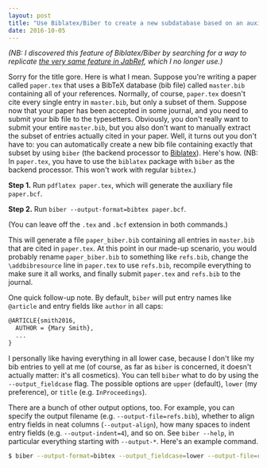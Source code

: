 ```yaml
---
layout: post
title: "Use Biblatex/Biber to create a new subdatabase based on an auxiliary file"
date: 2016-10-05
---
```


*(NB: I discovered this feature of Biblatex/Biber by searching for a way to
replicate [the very same feature in JabRef][JabRef], which I no longer use.)*

Sorry for the title gore. Here is what I mean. Suppose you're writing a paper
called `paper.tex` that uses a BibTeX database (bib file) called `master.bib`
containing all of your references. Normally, of course, `paper.tex` doesn't cite
every single entry in `master.bib`, but only a subset of them. Suppose now that
your paper has been accepted in some journal, and you need to submit your bib
file to the typesetters. Obviously, you don't really want to submit your entire
`master.bib`, but you also don't want to manually extract the subset of entries
actually cited in your paper. Well, it turns out you don't have to: you can
automatically create a new bib file containing exactly that subset by using
`biber` (the backend processor to [Biblatex][]). Here's how. (NB: In
`paper.tex`, you have to use the `biblatex` package with `biber` as the backend
processor. This won't work with regular `bibtex`.)

**Step 1.** Run `pdflatex paper.tex`, which will generate the auxiliary file
`paper.bcf`.

**Step 2.** Run `biber --output-format=bibtex paper.bcf`.

(You can leave off the `.tex` and `.bcf` extension in both commands.)

This will generate a file `paper_biber.bib` containing all entries in
`master.bib` that are cited in `paper.tex`. At this point in our made-up
scenario, you would probably rename `paper_biber.bib` to something like
`refs.bib`, change the `\addbibresource` line in `paper.tex` to use `refs.bib`,
recompile everything to make sure it all works, and finally submit `paper.tex`
and `refs.bib` to the journal.

One quick follow-up note. By default, `biber` will put entry names like
`@article` and entry fields like `author` in all caps:

```latex
@ARTICLE{smith2016,
  AUTHOR = {Mary Smith},
  ...
}
```

I personally like having everything in all lower case, because I don't like my
bib entries to yell at me (of course, as far as `biber` is concerned, it doesn't
actually matter: it's all cosmetics). You can tell `biber` what to do by using
the `--output_fieldcase` flag. The possible options are `upper` (default),
`lower` (my preference), or `title` (e.g. `InProceedings`).

There are a bunch of other output options, too. For example, you can specify the
output filename (e.g. `--output-file=refs.bib`), whether to align entry fields
in neat columns (`--output-align`), how many spaces to indent entry fields (e.g.
`--output-indent=4`), and so on. See `biber --help`, in particular everything
starting with `--output-*`. Here's an example command.

```bash
$ biber --output-format=bibtex --output_fieldcase=lower --output-file=refs.bib paper.bcf
```

[Biblatex]: http://biblatex-biber.sourceforge.net/
[JabRef]: https://help.jabref.org/en/NewBasedOnAux
